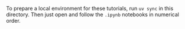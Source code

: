 To prepare a local environment for these tutorials, run `uv sync` in this directory. Then just open and follow the `.ipynb` notebooks in numerical order.
